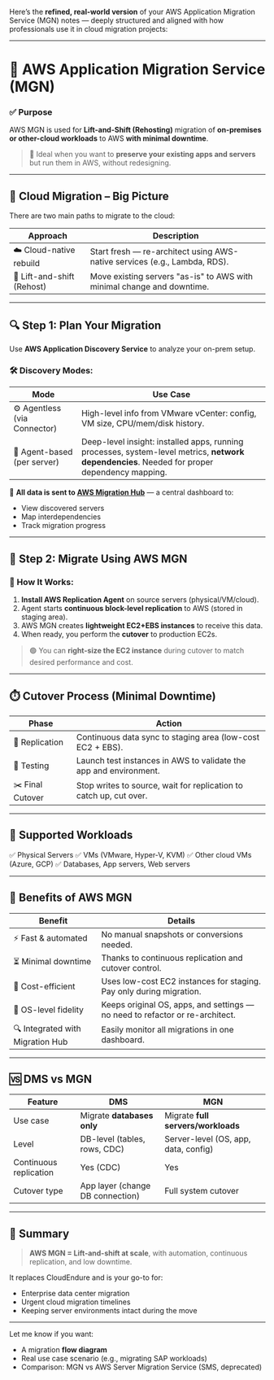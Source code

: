 Here’s the **refined, real-world version** of your AWS Application Migration Service (MGN) notes — deeply structured and aligned with how professionals use it in cloud migration projects:

---

# 🚀 AWS Application Migration Service (MGN)

### ✅ **Purpose**

AWS MGN is used for **Lift-and-Shift (Rehosting)** migration of **on-premises or other-cloud workloads** to AWS **with minimal downtime**.

> 🧠 Ideal when you want to **preserve your existing apps and servers** but run them in AWS, without redesigning.

---

## 🧭 Cloud Migration – Big Picture

There are two main paths to migrate to the cloud:

| Approach                   | Description                                                               |
| -------------------------- | ------------------------------------------------------------------------- |
| ☁️ Cloud-native rebuild    | Start fresh — re-architect using AWS-native services (e.g., Lambda, RDS). |
| 🚚 Lift-and-shift (Rehost) | Move existing servers "as-is" to AWS with minimal change and downtime.    |

---

## 🔍 Step 1: **Plan Your Migration**

Use **AWS Application Discovery Service** to analyze your on-prem setup.

### 🛠️ Discovery Modes:

| Mode                         | Use Case                                                                                                                                     |
| ---------------------------- | -------------------------------------------------------------------------------------------------------------------------------------------- |
| ⚙️ Agentless (via Connector) | High-level info from VMware vCenter: config, VM size, CPU/mem/disk history.                                                                  |
| 🧬 Agent-based (per server)  | Deep-level insight: installed apps, running processes, system-level metrics, **network dependencies**. Needed for proper dependency mapping. |

📍 **All data is sent to [AWS Migration Hub](https://aws.amazon.com/migration-hub/)** — a central dashboard to:

* View discovered servers
* Map interdependencies
* Track migration progress

---

## 🚚 Step 2: **Migrate Using AWS MGN**

### 🔄 How It Works:

1. **Install AWS Replication Agent** on source servers (physical/VM/cloud).
2. Agent starts **continuous block-level replication** to AWS (stored in staging area).
3. AWS MGN creates **lightweight EC2+EBS instances** to receive this data.
4. When ready, you perform the **cutover** to production EC2s.

> 🟢 You can **right-size the EC2 instance** during cutover to match desired performance and cost.

---

## ⏱️ Cutover Process (Minimal Downtime)

| Phase            | Action                                                             |
| ---------------- | ------------------------------------------------------------------ |
| 🔁 Replication   | Continuous data sync to staging area (low-cost EC2 + EBS).         |
| 🧪 Testing       | Launch test instances in AWS to validate the app and environment.  |
| ✂️ Final Cutover | Stop writes to source, wait for replication to catch up, cut over. |

---

## 🧩 Supported Workloads

✅ Physical Servers
✅ VMs (VMware, Hyper-V, KVM)
✅ Other cloud VMs (Azure, GCP)
✅ Databases, App servers, Web servers

---

## 🎯 Benefits of AWS MGN

| Benefit                          | Details                                                                      |
| -------------------------------- | ---------------------------------------------------------------------------- |
| ⚡ Fast & automated               | No manual snapshots or conversions needed.                                   |
| ⏳ Minimal downtime               | Thanks to continuous replication and cutover control.                        |
| 💸 Cost-efficient                | Uses low-cost EC2 instances for staging. Pay only during migration.          |
| 🧱 OS-level fidelity             | Keeps original OS, apps, and settings — no need to refactor or re-architect. |
| 🔍 Integrated with Migration Hub | Easily monitor all migrations in one dashboard.                              |

---

## 🆚 DMS vs MGN

| Feature                | DMS                              | MGN                                  |
| ---------------------- | -------------------------------- | ------------------------------------ |
| Use case               | Migrate **databases only**       | Migrate **full servers/workloads**   |
| Level                  | DB-level (tables, rows, CDC)     | Server-level (OS, app, data, config) |
| Continuous replication | Yes (CDC)                        | Yes                                  |
| Cutover type           | App layer (change DB connection) | Full system cutover                  |

---

## 🧠 Summary

> **AWS MGN = Lift-and-shift at scale**, with automation, continuous replication, and low downtime.

It replaces CloudEndure and is your go-to for:

* Enterprise data center migration
* Urgent cloud migration timelines
* Keeping server environments intact during the move

---

Let me know if you want:

* A migration **flow diagram**
* Real use case scenario (e.g., migrating SAP workloads)
* Comparison: MGN vs AWS Server Migration Service (SMS, deprecated)
